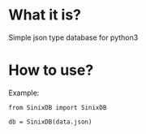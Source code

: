 # What it is?
Simple json type database for python3

# How to use?
Example:
```
from SinixDB import SinixDB

db = SinixDB(data.json)
```

